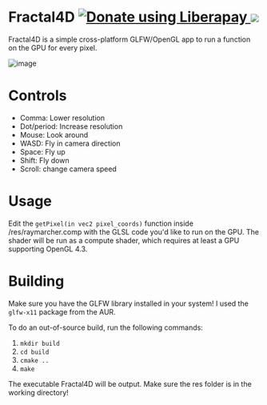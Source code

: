 # Fractal4D  <a href="https://liberapay.com/TheSunCat/donate"><img alt="Donate using Liberapay" src="https://liberapay.com/assets/widgets/donate.svg"> <img src="https://img.shields.io/liberapay/receives/TheSunCat.svg"></a>
Fractal4D is a simple cross-platform GLFW/OpenGL app to run a function on the GPU for every pixel.



![image](https://user-images.githubusercontent.com/44881120/180643661-52650c69-34bb-455d-b392-2f16c82efa08.png)

# Controls
- Comma: Lower resolution
- Dot/period: Increase resolution
- Mouse: Look around
- WASD: Fly in camera direction
- Space: Fly up
- Shift: Fly down
- Scroll: change camera speed

# Usage
Edit the `getPixel(in vec2 pixel_coords)` function inside /res/raymarcher.comp with the GLSL code you'd like to run on the GPU.
The shader will be run as a compute shader, which requires at least a GPU supporting OpenGL 4.3.

# Building
Make sure you have the GLFW library installed in your system! I used the `glfw-x11` package from the AUR.

To do an out-of-source build, run the following commands:
1. `mkdir build`
2. `cd build`
3. `cmake ..`
4. `make`

The executable Fractal4D will be output. Make sure the res folder is in the working directory!

